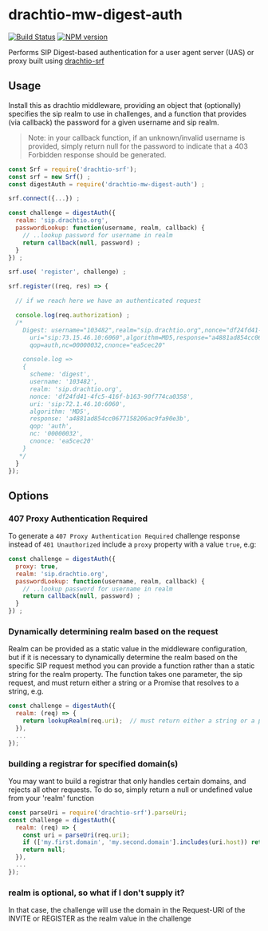 # drachtio-mw-digest-auth
[![Build Status](https://secure.travis-ci.org/davehorton/drachtio-mw-digest-auth.png)](http://travis-ci.org/davehorton/drachtio-mw-digest-auth) [![NPM version](https://badge.fury.io/js/drachtio-mw-digest-auth.svg)](http://badge.fury.io/js/drachtio-mw-digest-auth)

Performs SIP Digest-based authentication for a user agent server (UAS) or proxy built using [drachtio-srf](https://github.com/davehorton/drachtio-srf)


## Usage

Install this as drachtio middleware, providing an object that (optionally) specifies the sip realm to use in challenges, and a function that provides (via callback) the password for a given username and sip realm.
> Note: in your callback function, if an unknown/invalid username is provided, simply return null for the password to indicate that a 403 Forbidden response should be generated.
```js
const Srf = require('drachtio-srf');
const srf = new Srf() ;
const digestAuth = require('drachtio-mw-digest-auth') ;

srf.connect({...}) ;

const challenge = digestAuth({
  realm: 'sip.drachtio.org',
  passwordLookup: function(username, realm, callback) {
    // ..lookup password for username in realm
    return callback(null, password) ;
  }
}) ;

srf.use( 'register', challenge) ;

srf.register((req, res) => {

  // if we reach here we have an authenticated request

  console.log(req.authorization) ;
  /*
    Digest: username="103482",realm="sip.drachtio.org",nonce="df24fd41-4fc5-416f-b163-90f774ca0358" \
      uri="sip:73.15.46.10:6060",algorithm=MD5,response="a4881ad854cc0677158206ac9fa90e3b", \
      qop=auth,nc=00000032,cnonce="ea5cec20"

    console.log =>
    {
      scheme: 'digest',
      username: '103482',
      realm: 'sip.drachtio.org',
      nonce: 'df24fd41-4fc5-416f-b163-90f774ca0358',
      uri: 'sip:72.1.46.10:6060',
      algorithm: 'MD5',
      response: 'a4881ad854cc0677158206ac9fa90e3b',
      qop: 'auth',
      nc: '00000032',
      cnonce: 'ea5cec20'
    }
   */
  } 
});
```
## Options
### 407 Proxy Authentication Required
To generate a `407 Proxy Authentication Required` challenge response instead of `401 Unauthorized` include a `proxy` property with a value `true`, e.g:

```js
const challenge = digestAuth({
  proxy: true,
  realm: 'sip.drachtio.org',
  passwordLookup: function(username, realm, callback) {
    // ..lookup password for username in realm
    return callback(null, password) ;
  }
}) ;
```
### Dynamically determining realm based on the request
Realm can be provided as a static value in the middleware configuration, but if it is necessary to dynamically determine the realm based on the specific SIP request method you can provide a function rather than a static string for the realm property.  The function takes one parameter, the sip request, and must return either a string or a Promise that resolves to a string, e.g.
```js
const challenge = digestAuth({
  realm: (req) => {
    return lookupRealm(req.uri);  // must return either a string or a promise
  }),
  ...
});
```
### building a registrar for specified domain(s)
You may want to build a registrar that only handles certain domains, and rejects all 
other requests.  To do so, simply return a null or undefined value from your 'realm' function
```js
const parseUri = require('drachtio-srf').parseUri;
const challenge = digestAuth({
  realm: (req) => {
    const uri = parseUri(req.uri);
    if (['my.first.domain', 'my.second.domain'].includes(uri.host)) return uri.host;
    return null;
  }),
  ...
});
```

### realm is optional, so what if I don't supply it?
In that case, the challenge will use the domain in the Request-URI of the INVITE or REGISTER as the realm value
in the challenge